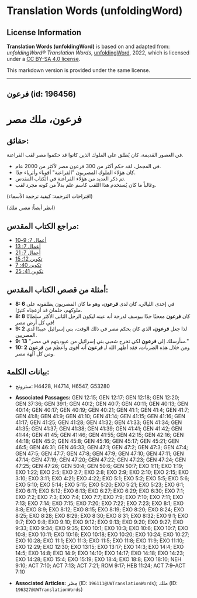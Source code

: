 # Translation Words (unfoldingWord)

## License Information

**Translation Words (unfoldingWord)** is based on and adapted from: _unfoldingWord® Translation Words_, [unfoldingWord](https://unfoldingword.org/utw), 2022, which is licensed under a [CC BY-SA 4.0 license](https://creativecommons.org/licenses/by-sa/4.0/legalcode.en).

This markdown version is provided under the same license.



--------------------------------

## فرعون (id: 196456)

فرعون، ملك مصر
==============

حقائق:
------

في العصور القديمة، كان يُطلق على الملوك الذين كانوا قد حكموا مصر لقب الفراعنة.

* في المجمل، لقد حكم أكثر من 300 فرعون مصر لأكثر من 2000 عام.
* كان هؤلاء الملوك المصريون "الفراعنة" أقوياء وأثرياء جدًا.
* تم ذكر العديد من هؤلاء الفراعنة في الكتاب المقدس.
* وغالباً ما كان يُستخدم هذا اللقب كاسم علم بدلاً من كونه مجرد لقب.

(اقتراحات الترجمة: كيفية ترجمة الأسماء)

(انظر أيضاً: مصر, ملك)

مراجع الكتاب المقدس:
--------------------

* [أعمال 7: 9–10](https://ref.ly/Acts7:9-Acts7:10)
* [أعمال 7: 13](https://ref.ly/Acts7:13)
* [أعمال 7: 21](https://ref.ly/Acts7:21)
* [تكوين 12: 15](https://ref.ly/Gen12:15)
* [تكوين 40: 7](https://ref.ly/Gen40:7)
* [تكوين 41: 25](https://ref.ly/Gen41:25)

أمثلة من قصص الكتاب المقدس:
---------------------------

* **8: 6** في إحدى الليالي، كان لدى **فرعون**، وهو ما كان المصريون يطلقونه على ملوكهم، حلمان قد أزعجاه كثيرًا.
* **8: 8** كان **فرعون** معجبًا جدًا بيوسف لدرجة أنه عينه ليكون الرجل الثاني الأكثر سلطانًا في كل أرض مصر!
* **9: 2** لذا جعل **فرعون،** الذي كان يحكم مصر في ذلك الوقت، بني إسرائيل عبيدًا لدي المصريين.
* **9: 13** "سأرسلك إلى **فرعون** لكي تخرج شعبي بني إسرائيل من عبوديتهم في مصر."
* **10: 2** ومن خلال هذه الضربات، فقد أظهر الله لـ **فرعون** أنه أقوى وأعظم من **فرعون** ومن كل آلهة مصر.

بيانات الكلمة:
--------------

* سترونج: H4428, H4714, H6547, G53280

* **Associated Passages:** GEN 12:15; GEN 12:17; GEN 12:18; GEN 12:20; GEN 37:36; GEN 39:1; GEN 40:2; GEN 40:7; GEN 40:11; GEN 40:13; GEN 40:14; GEN 40:17; GEN 40:19; GEN 40:21; GEN 41:1; GEN 41:4; GEN 41:7; GEN 41:8; GEN 41:9; GEN 41:10; GEN 41:14; GEN 41:15; GEN 41:16; GEN 41:17; GEN 41:25; GEN 41:28; GEN 41:32; GEN 41:33; GEN 41:34; GEN 41:35; GEN 41:37; GEN 41:38; GEN 41:39; GEN 41:41; GEN 41:42; GEN 41:44; GEN 41:45; GEN 41:46; GEN 41:55; GEN 42:15; GEN 42:16; GEN 44:18; GEN 45:2; GEN 45:8; GEN 45:16; GEN 45:17; GEN 45:21; GEN 46:5; GEN 46:31; GEN 46:33; GEN 47:1; GEN 47:2; GEN 47:3; GEN 47:4; GEN 47:5; GEN 47:7; GEN 47:8; GEN 47:9; GEN 47:10; GEN 47:11; GEN 47:14; GEN 47:19; GEN 47:20; GEN 47:22; GEN 47:23; GEN 47:24; GEN 47:25; GEN 47:26; GEN 50:4; GEN 50:6; GEN 50:7; EXO 1:11; EXO 1:19; EXO 1:22; EXO 2:5; EXO 2:7; EXO 2:8; EXO 2:9; EXO 2:10; EXO 2:15; EXO 3:10; EXO 3:11; EXO 4:21; EXO 4:22; EXO 5:1; EXO 5:2; EXO 5:5; EXO 5:6; EXO 5:10; EXO 5:14; EXO 5:15; EXO 5:20; EXO 5:21; EXO 5:23; EXO 6:1; EXO 6:11; EXO 6:12; EXO 6:13; EXO 6:27; EXO 6:29; EXO 6:30; EXO 7:1; EXO 7:2; EXO 7:3; EXO 7:4; EXO 7:7; EXO 7:9; EXO 7:10; EXO 7:11; EXO 7:13; EXO 7:14; EXO 7:15; EXO 7:20; EXO 7:22; EXO 7:23; EXO 8:1; EXO 8:8; EXO 8:9; EXO 8:12; EXO 8:15; EXO 8:19; EXO 8:20; EXO 8:24; EXO 8:25; EXO 8:28; EXO 8:29; EXO 8:30; EXO 8:31; EXO 8:32; EXO 9:1; EXO 9:7; EXO 9:8; EXO 9:10; EXO 9:12; EXO 9:13; EXO 9:20; EXO 9:27; EXO 9:33; EXO 9:34; EXO 9:35; EXO 10:1; EXO 10:3; EXO 10:6; EXO 10:7; EXO 10:8; EXO 10:11; EXO 10:16; EXO 10:18; EXO 10:20; EXO 10:24; EXO 10:27; EXO 10:28; EXO 11:1; EXO 11:3; EXO 11:5; EXO 11:8; EXO 11:9; EXO 11:10; EXO 12:29; EXO 12:30; EXO 13:15; EXO 13:17; EXO 14:3; EXO 14:4; EXO 14:5; EXO 14:8; EXO 14:9; EXO 14:10; EXO 14:17; EXO 14:18; EXO 14:23; EXO 14:28; EXO 15:4; EXO 15:19; EXO 18:4; EXO 18:8; EXO 18:10; NEH 9:10; ACT 7:10; ACT 7:13; ACT 7:21; ROM 9:17; HEB 11:24; ACT 7:9–ACT 7:10
* **Associated Articles:** مِصْر (ID: `196111@UWTranslationWords`); ملك (ID: `196327@UWTranslationWords`)

